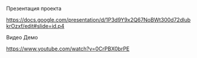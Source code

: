 

Презентация проекта

https://docs.google.com/presentation/d/1P3d9Y9x2Q67NoBWt300d72dlubkrOzxf/edit#slide=id.p4

Видео Демо

https://www.youtube.com/watch?v=0CrPBX0brPE

 
